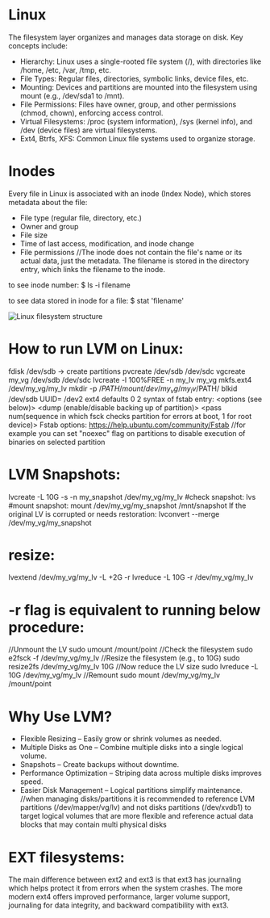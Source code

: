 # Linux

The filesystem layer organizes and manages data storage on disk. Key concepts include:

- Hierarchy: Linux uses a single-rooted file system (/), with directories like /home, /etc, /var, /tmp, etc.
- File Types: Regular files, directories, symbolic links, device files, etc.
- Mounting: Devices and partitions are mounted into the filesystem using mount (e.g., /dev/sda1 to /mnt).
- File Permissions: Files have owner, group, and other permissions (chmod, chown), enforcing access control.
- Virtual Filesystems: /proc (system information), /sys (kernel info), and /dev (device files) are virtual filesystems.
- Ext4, Btrfs, XFS: Common Linux file systems used to organize storage.


# Inodes
Every file in Linux is associated with an inode (Index Node), which stores metadata about the file:

- File type (regular file, directory, etc.)
- Owner and group
- File size
- Time of last access, modification, and inode change
- File permissions
//The inode does not contain the file's name or its actual data, just the metadata. The filename is stored in the directory entry, which links the filename to the inode.

to see inode number:
$ ls -i filename

to see data stored in inode for a file:
$ stat 'filename'


![Linux filesystem structure](https://www.linuxfoundation.org/hubfs/Imported_Blog_Media/standard-unix-filesystem-hierarchy-1.png)


# How to run LVM on Linux:
fdisk /dev/sdb -> create partitions
pvcreate /dev/sdb /dev/sdc
vgcreate my_vg /dev/sdb /dev/sdc
lvcreate -l 100%FREE -n my_lv my_vg
mkfs.ext4 /dev/my_vg/my_lv
mkdir -p /$PATH/
mount /dev/my_vg/my_lv /$PATH/
blkid /dev/sdb
UUID=<your-disk-uuid>  /dev2  ext4  defaults  0  2
syntax of fstab entry: <device UUID> <mount point> <fs type> <options (see below)> <dump (enable/disable backing up of partition)> <pass num(sequence in which fsck checks partition for errors at boot, 1 for root device)>
Fstab options: https://help.ubuntu.com/community/Fstab
//for example you can set "noexec" flag on partitions to disable execution of binaries on selected partition

# LVM Snapshots:
lvcreate -L 10G -s -n my_snapshot /dev/my_vg/my_lv
#check snapshot:
lvs
#mount snapshot:
mount /dev/my_vg/my_snapshot /mnt/snapshot
If the original LV is corrupted or needs restoration:
lvconvert --merge /dev/my_vg/my_snapshot

# resize:
lvextend /dev/my_vg/my_lv -L +2G -r
lvreduce -L 10G -r /dev/my_vg/my_lv
# -r flag is equivalent to running below procedure:
//Unmount the LV
sudo umount /mount/point
//Check the filesystem
sudo e2fsck -f /dev/my_vg/my_lv
//Resize the filesystem (e.g., to 10G)
sudo resize2fs /dev/my_vg/my_lv 10G
//Now reduce the LV size
sudo lvreduce -L 10G /dev/my_vg/my_lv
//Remount
sudo mount /dev/my_vg/my_lv /mount/point


# Why Use LVM?
- Flexible Resizing – Easily grow or shrink volumes as needed.
- Multiple Disks as One – Combine multiple disks into a single logical volume.
- Snapshots – Create backups without downtime.
- Performance Optimization – Striping data across multiple disks improves speed.
- Easier Disk Management – Logical partitions simplify maintenance.
//when managing disks/partitions it is recommended to reference LVM partitions (/dev/mapper/vg/lv) and not disks partitions (/dev/xvdb1) to target logical volumes that are more flexible and reference actual data blocks that may contain multi physical disks

# EXT filesystems:
The main difference between ext2 and ext3 is that ext3 has journaling which helps protect it from errors when the system crashes. The more modern ext4 offers improved performance, larger volume support, journaling for data integrity, and backward compatibility with ext3.

